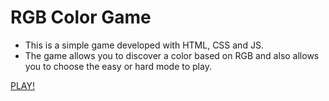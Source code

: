 
# RGB Color Game
- This is a simple game developed with HTML, CSS and JS. 
- The game allows you to discover a color based on RGB and also allows you to choose the easy or hard mode to play.

[PLAY!](https://rnataoliveira.github.io/rgb-color-game/)